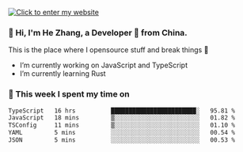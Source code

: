 [![Click to enter my website](https://github.com/zh30/zh30/assets/7930156/296bb9cd-4f46-46cd-bafa-863948241503)](https://zhanghe.dev) 

### 👋 Hi, I'm He Zhang, a Developer 🚀 from China.

This is the place where I opensource stuff and break things :rofl:

- I’m currently working on JavaScript and TypeScript
- I’m currently learning Rust

### 💪 This week I spent my time on

<!--START_SECTION:waka-->

```txt
TypeScript   16 hrs          ████████████████████████░   95.81 %
JavaScript   18 mins         ▒░░░░░░░░░░░░░░░░░░░░░░░░   01.82 %
TSConfig     11 mins         ▒░░░░░░░░░░░░░░░░░░░░░░░░   01.10 %
YAML         5 mins          ░░░░░░░░░░░░░░░░░░░░░░░░░   00.54 %
JSON         5 mins          ░░░░░░░░░░░░░░░░░░░░░░░░░   00.53 %
```

<!--END_SECTION:waka-->
